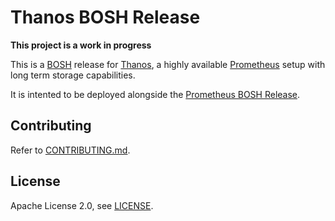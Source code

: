 # Thanos BOSH Release

**This project is a work in progress**

This is a [BOSH](http://bosh.io/) release for [Thanos](https://github.com/improbable-eng/thanos), a highly available [Prometheus](https://prometheus.io/) setup with long term storage capabilities.

It is intented to be deployed alongside the [Prometheus BOSH Release](https://github.com/bosh-prometheus/prometheus-boshrelease).

## Contributing

Refer to [CONTRIBUTING.md](https://github.com/bosh-prometheus/thanos-boshrelease/blob/master/CONTRIBUTING.md).

## License

Apache License 2.0, see [LICENSE](https://github.com/bosh-prometheus/thanos-boshrelease/blob/master/LICENSE).
